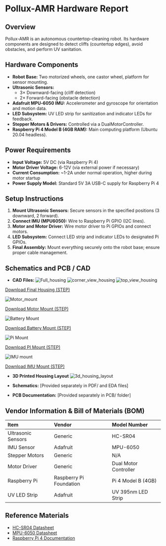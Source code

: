 # Pollux-AMR Hardware Report

## Overview
Pollux-AMR is an autonomous countertop-cleaning robot. Its hardware components are designed to detect cliffs (countertop edges), avoid obstacles, and perform UV sanitation.

## Hardware Components
- **Robot Base:** Two motorized wheels, one castor wheel, platform for sensor mounting.
- **Ultrasonic Sensors:** 
  - 3× Downward-facing (cliff detection)
  - 2× Forward-facing (obstacle detection)
- **Adafruit MPU‑6050 IMU:** Accelerometer and gyroscope for orientation and motion data.
- **LED Subsystem:** UV LED strip for sanitization and indicator LEDs for feedback.
- **Stepper Motors & Drivers:** Controlled via a DualMotorController.
- **Raspberry Pi 4 Model B (4GB RAM):** Main computing platform (Ubuntu 20.04 headless).

## Power Requirements
- **Input Voltage:** 5V DC (via Raspberry Pi 4)
- **Motor Driver Voltage:** 6-12V (via external power if necessary)
- **Current Consumption:** ~1-2A under normal operation, higher during motor startup
- **Power Supply Model:** Standard 5V 3A USB-C supply for Raspberry Pi 4

## Setup Instructions
1. **Mount Ultrasonic Sensors:** Secure sensors in the specified positions (3 downward, 2 forward).
2. **Connect IMU (MPU6050):** Wire to Raspberry Pi GPIO (I2C lines).
3. **Motor and Motor Driver:** Wire motor driver to Pi GPIOs and connect motors.
4. **LED Subsystem:** Connect LED strip and indicator LEDs to designated Pi GPIOs.
5. **Final Assembly:** Mount everything securely onto the robot base; ensure proper cable management.

## Schematics and PCB /  CAD
- **CAD Files:**
![Full_housing](images/Full_housing.png)
![corner_view_housing](images/corner_view_housing.png)
![top_view_housing](images/top_view_housing.png)

[Download Final Housing (STEP)](hardware/Final_housing.step)


![Motor_mount](images/motor_mount.png)

[Download Motor Mount (STEP)](hardware/Motor_mount.step)


![Battery Mount](images/battery_mount.png)

[Download Battery Mount (STEP)](hardware/Battery_mount.step)


![Pi Mount](images/pi_mount.png)

[Download PI Mount (STEP)](hardware/PI_mount.step)


![IMU mount](images/imu_mount.png)

[Download IMU Mount (STEP)](hardware/IMU_mount.step)


- **3D Printed Housing Layout**
![3d_housing_layout](\images\3d_Housing_Layout.png)

- **Schematics:** [Provided separately in PDF/ and EDA files]
- **PCB Documentation:** [Provided separately in PCB/ folder]

## Vendor Information & Bill of Materials (BOM)
| Item | Vendor | Model Number |
|:----|:------|:------------|
| Ultrasonic Sensors | Generic | HC-SR04 |
| IMU Sensor | Adafruit | MPU-6050 |
| Stepper Motors | Generic | N/A |
| Motor Driver | Generic | Dual Motor Controller |
| Raspberry Pi | Raspberry Pi Foundation | Pi 4 Model B (4GB) |
| UV LED Strip | Adafruit | UV 395nm LED Strip |

## Reference Materials
- [HC-SR04 Datasheet](https://cdn.sparkfun.com/datasheets/Sensors/Proximity/HCSR04.pdf)
- [MPU-6050 Datasheet](https://invensense.tdk.com/wp-content/uploads/2015/02/MPU-6000-Datasheet1.pdf)
- [Raspberry Pi 4 Documentation](https://www.raspberrypi.org/documentation/)
